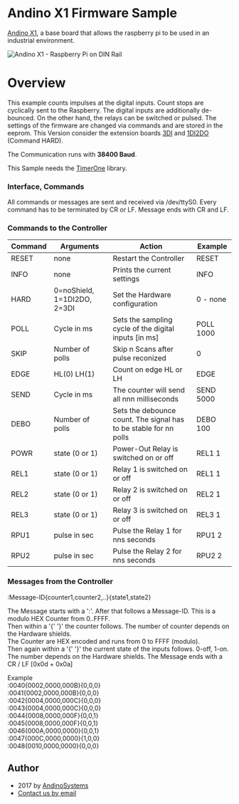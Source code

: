 Andino X1 Firmware Sample
==========

[Andino X1][1], a base board that allows the raspberry pi to be used in an industrial environment.

![Andino X1 - Raspberry Pi on DIN Rail](https://andino.systems/wp-content/uploads/industrielle-raspberry-pi-erweiterung-andino-x1-small.png)

Overview
====

This example counts impulses at the digital inputs. 
Count stops are cyclically sent to the Raspberry. 
The digital inputs are additionally de-bounced. 
On the other hand, the relays can be switched or pulsed. The settings of the firmware are changed via commands and are stored in the eeprom.
This Version consider the extension boards [3DI][4] and [1DI2DO][5] (Command HARD).
  
The Communication runs with **38400 Baud**.

This Sample needs the [TimerOne][3] library.

### Interface, Commands

All commands or messages are sent and received via  /dev/ttyS0.
Every command has to be terminated by CR or LF. Message ends with CR and LF.
### Commands to the Controller
**Command** | Arguments | Action | Example 
--- | --- | --- | ---
RESET | none | Restart the Controller | RESET
INFO | none| Prints the current settings | INFO
HARD | 0=noShield, 1=1DI2DO, 2=3DI | Set the Hardware configuration | 0 - none
POLL | Cycle in ms | Sets the sampling cycle of the digital inputs [in ms] | POLL 1000
SKIP | Number of polls | Skip n Scans after pulse reconized | 0
EDGE | HL(0) LH(1) | Count on edge HL or LH | EDGE
SEND | Cycle in ms | The counter will send all nnn milliseconds | SEND 5000
DEBO | Number of polls | Sets the debounce count. The signal has to be stable for nn polls | DEBO 100
POWR | state (0 or 1)| Power-Out Relay is switched on or off | REL1 1
REL1 | state (0 or 1)| Relay 1 is switched on or off | REL1 1
REL2 | state (0 or 1)| Relay 2 is switched on or off | REL2 1
REL3 | state (0 or 1)| Relay 3 is switched on or off | REL3 1
RPU1 | pulse in sec | Pulse the Relay 1 for nns seconds | RPU1 2
RPU2 | pulse in sec | Pulse the Relay 2 for nns seconds | RPU2 2

### Messages from the Controller

:Message-ID{counter1,counter2,..}{state1,state2}

The Message starts with a ':'. After that follows a Message-ID. This is a modulo HEX Counter from 0..FFFF.    
Then within a '{'  '}' the counter follows. The number of counter depends on the Hardware shields.   
The Counter are HEX encoded and runs from 0 to FFFF (modulo).  
Then again within a '{'  '}' the current state of the inputs follows. 0-off, 1-on.  
The number depends on the Hardware shields.
The Message ends with a CR / LF [0x0d + 0x0a]

Example   
:0040{0002,0000,000B}{0,0,0}  
:0041{0002,0000,000B}{0,0,0}  
:0042{0004,0000,000C}{0,0,0}  
:0043{0004,0000,000C}{0,0,0}  
:0044{0008,0000,000F}{0,0,1}  
:0045{0008,0000,000F}{0,0,1}  
:0046{000A,0000,0000}{0,0,1}  
:0047{000C,0000,0000}{1,0,0}  
:0048{0010,0000,0000}{0,0,0}  


Author
-----

* 2017 by [AndinoSystems][2]
* [Contact us by email](mailto:info@andino.systems)

[1]:https://andino.systems/andino-x1/
[2]:https://github.com/andino-systems/Andino-X1
[3]:https://code.google.com/archive/p/arduino-timerone/downloads
[4]:https://github.com/andino-systems/Andino-X1/tree/master/doc/3DI
[5]:https://github.com/andino-systems/Andino-X1/tree/master/doc/1DI2DO
